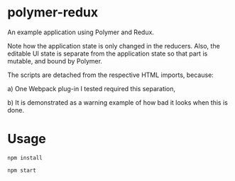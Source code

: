 # polymer-redux
An example application using Polymer and Redux.

Note how the application state is only changed in the reducers. Also, the editable UI state is separate
from the application state so that part is mutable, and bound by Polymer.

The scripts are detached from the respective HTML imports, because:

a) One Webpack plug-in I tested required this separation,

b) It is demonstrated as a warning example of how bad it looks when
   this is done.

# Usage

`npm install`

`npm start`

